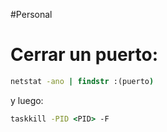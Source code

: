 #Personal 

# Cerrar un puerto:
```cmd
netstat -ano | findstr :(puerto)
```
y luego:
```cmd
taskkill -PID <PID> -F
```
